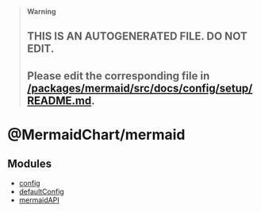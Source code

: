 > **Warning**
>
> ## THIS IS AN AUTOGENERATED FILE. DO NOT EDIT.
>
> ## Please edit the corresponding file in [/packages/mermaid/src/docs/config/setup/README.md](../../../packages/mermaid/src/docs/config/setup/README.md).

# @MermaidChart/mermaid

## Modules

- [config](modules/config.md)
- [defaultConfig](modules/defaultConfig.md)
- [mermaidAPI](modules/mermaidAPI.md)
